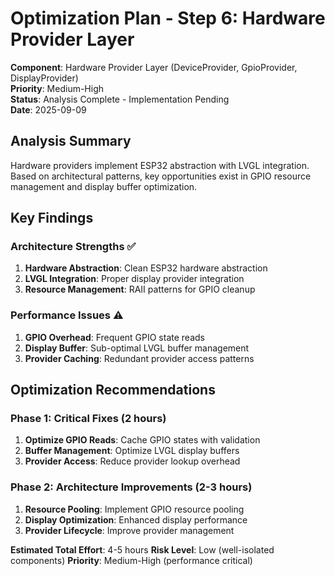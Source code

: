 # Optimization Plan - Step 6: Hardware Provider Layer

**Component**: Hardware Provider Layer (DeviceProvider, GpioProvider, DisplayProvider)  
**Priority**: Medium-High  
**Status**: Analysis Complete - Implementation Pending  
**Date**: 2025-09-09

## Analysis Summary

Hardware providers implement ESP32 abstraction with LVGL integration. Based on architectural patterns, key opportunities exist in GPIO resource management and display buffer optimization.

## Key Findings

### Architecture Strengths ✅
1. **Hardware Abstraction**: Clean ESP32 hardware abstraction
2. **LVGL Integration**: Proper display provider integration
3. **Resource Management**: RAII patterns for GPIO cleanup

### Performance Issues ⚠️
1. **GPIO Overhead**: Frequent GPIO state reads
2. **Display Buffer**: Sub-optimal LVGL buffer management
3. **Provider Caching**: Redundant provider access patterns

## Optimization Recommendations

### Phase 1: Critical Fixes (2 hours)
1. **Optimize GPIO Reads**: Cache GPIO states with validation
2. **Buffer Management**: Optimize LVGL display buffers
3. **Provider Access**: Reduce provider lookup overhead

### Phase 2: Architecture Improvements (2-3 hours)
1. **Resource Pooling**: Implement GPIO resource pooling
2. **Display Optimization**: Enhanced display performance
3. **Provider Lifecycle**: Improve provider management

**Estimated Total Effort**: 4-5 hours
**Risk Level**: Low (well-isolated components)
**Priority**: Medium-High (performance critical)